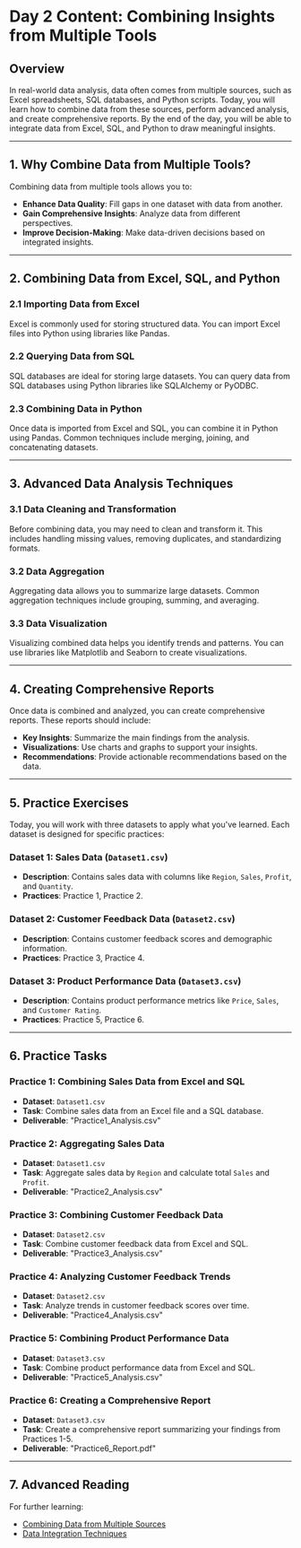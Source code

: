 # Day 2 Content: Combining Insights from Multiple Tools

## Overview
In real-world data analysis, data often comes from multiple sources, such as Excel spreadsheets, SQL databases, and Python scripts. Today, you will learn how to combine data from these sources, perform advanced analysis, and create comprehensive reports. By the end of the day, you will be able to integrate data from Excel, SQL, and Python to draw meaningful insights.

---

## 1. Why Combine Data from Multiple Tools?
Combining data from multiple tools allows you to:
- **Enhance Data Quality**: Fill gaps in one dataset with data from another.
- **Gain Comprehensive Insights**: Analyze data from different perspectives.
- **Improve Decision-Making**: Make data-driven decisions based on integrated insights.

---

## 2. Combining Data from Excel, SQL, and Python
### 2.1 Importing Data from Excel
Excel is commonly used for storing structured data. You can import Excel files into Python using libraries like Pandas.

### 2.2 Querying Data from SQL
SQL databases are ideal for storing large datasets. You can query data from SQL databases using Python libraries like SQLAlchemy or PyODBC.

### 2.3 Combining Data in Python
Once data is imported from Excel and SQL, you can combine it in Python using Pandas. Common techniques include merging, joining, and concatenating datasets.

---

## 3. Advanced Data Analysis Techniques
### 3.1 Data Cleaning and Transformation
Before combining data, you may need to clean and transform it. This includes handling missing values, removing duplicates, and standardizing formats.

### 3.2 Data Aggregation
Aggregating data allows you to summarize large datasets. Common aggregation techniques include grouping, summing, and averaging.

### 3.3 Data Visualization
Visualizing combined data helps you identify trends and patterns. You can use libraries like Matplotlib and Seaborn to create visualizations.

---

## 4. Creating Comprehensive Reports
Once data is combined and analyzed, you can create comprehensive reports. These reports should include:
- **Key Insights**: Summarize the main findings from the analysis.
- **Visualizations**: Use charts and graphs to support your insights.
- **Recommendations**: Provide actionable recommendations based on the data.

---

## 5. Practice Exercises
Today, you will work with three datasets to apply what you've learned. Each dataset is designed for specific practices:

### Dataset 1: Sales Data (`Dataset1.csv`)
- **Description**: Contains sales data with columns like `Region`, `Sales`, `Profit`, and `Quantity`.
- **Practices**: Practice 1, Practice 2.

### Dataset 2: Customer Feedback Data (`Dataset2.csv`)
- **Description**: Contains customer feedback scores and demographic information.
- **Practices**: Practice 3, Practice 4.

### Dataset 3: Product Performance Data (`Dataset3.csv`)
- **Description**: Contains product performance metrics like `Price`, `Sales`, and `Customer Rating`.
- **Practices**: Practice 5, Practice 6.

---

## 6. Practice Tasks
### Practice 1: Combining Sales Data from Excel and SQL
- **Dataset**: `Dataset1.csv`
- **Task**: Combine sales data from an Excel file and a SQL database.
- **Deliverable**: "Practice1_Analysis.csv"

### Practice 2: Aggregating Sales Data
- **Dataset**: `Dataset1.csv`
- **Task**: Aggregate sales data by `Region` and calculate total `Sales` and `Profit`.
- **Deliverable**: "Practice2_Analysis.csv"

### Practice 3: Combining Customer Feedback Data
- **Dataset**: `Dataset2.csv`
- **Task**: Combine customer feedback data from Excel and SQL.
- **Deliverable**: "Practice3_Analysis.csv"

### Practice 4: Analyzing Customer Feedback Trends
- **Dataset**: `Dataset2.csv`
- **Task**: Analyze trends in customer feedback scores over time.
- **Deliverable**: "Practice4_Analysis.csv"

### Practice 5: Combining Product Performance Data
- **Dataset**: `Dataset3.csv`
- **Task**: Combine product performance data from Excel and SQL.
- **Deliverable**: "Practice5_Analysis.csv"

### Practice 6: Creating a Comprehensive Report
- **Dataset**: `Dataset3.csv`
- **Task**: Create a comprehensive report summarizing your findings from Practices 1-5.
- **Deliverable**: "Practice6_Report.pdf"

---

## 7. Advanced Reading
For further learning:
- [Combining Data from Multiple Sources](https://towardsdatascience.com/combining-data-from-multiple-sources)
- [Data Integration Techniques](https://towardsdatascience.com/data-integration-techniques)